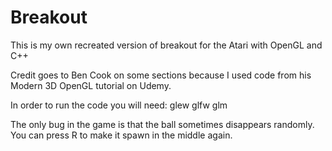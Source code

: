# Breakout
This is my own recreated version of breakout for the Atari with OpenGL and C++

Credit goes to Ben Cook on some sections because I used code from his Modern 3D OpenGL tutorial on Udemy.

In order to run the code you will need:
glew
glfw
glm

The only bug in the game is that the ball sometimes disappears randomly. You can press R to make it spawn in the middle again.
